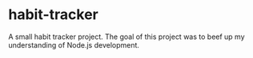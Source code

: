 # habit-tracker
A small habit tracker project. The goal of this project was to beef up my understanding of Node.js development.
